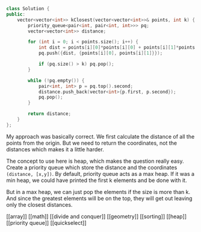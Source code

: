 ```cpp
class Solution {
public:
    vector<vector<int>> kClosest(vector<vector<int>>& points, int k) {
        priority_queue<pair<int, pair<int, int>>> pq;
        vector<vector<int>> distance;

        for (int i = 0; i < points.size(); i++) {
            int dist = points[i][0]*points[i][0] + points[i][1]*points[i][1];
            pq.push({dist, {points[i][0], points[i][1]}});

            if (pq.size() > k) pq.pop();
        }

        while (!pq.empty()) {
            pair<int, int> p = pq.top().second;
            distance.push_back(vector<int>{p.first, p.second});
            pq.pop();
        }

        return distance;
    }
};
```

My approach was basically correct. We first calculate the distance of all the points from the origin. But we need to return the coordinates,  not the distances which makes it a little harder. 

The concept to use here is heap, which makes the question really easy. Create a priority queue which store the distance and the coordinates `(distance, [x,y])`.  By default, priority queue acts as a max heap. If it was a min heap, we could have printed the first k elements and be done with it. 

But in a max heap, we can just pop the elements if the size is more than k. And since the greatest elements will be on the top, they will get out leaving only the closest distances.

[[array]]
[[math]]
[[divide and conquer]]
[[geometry]]
[[sorting]]
[[heap]]
[[priority queue]]
[[quickselect]]